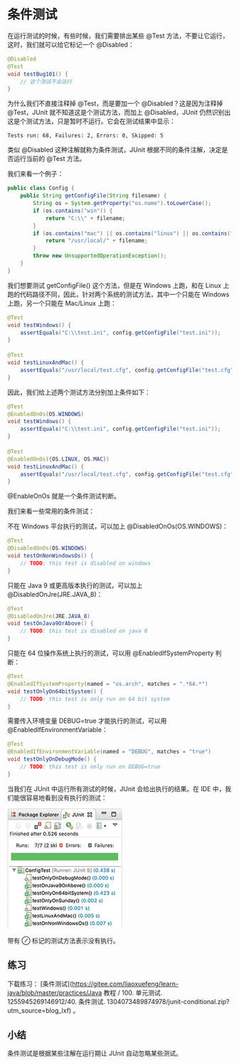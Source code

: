 # **条件测试**


在运行测试的时候，有些时候，我们需要排出某些 @Test 方法，不要让它运行，这时，我们就可以给它标记一个 @Disabled：

```java
@Disabled
@Test
void testBug101() {
    // 这个测试不会运行
}
```

为什么我们不直接注释掉 @Test，而是要加一个 @Disabled？这是因为注释掉 @Test，JUnit 就不知道这是个测试方法，而加上 @Disabled，JUnit 仍然识别出这是个测试方法，只是暂时不运行。它会在测试结果中显示：

```
Tests run: 68, Failures: 2, Errors: 0, Skipped: 5
```

类似 @Disabled 这种注解就称为条件测试，JUnit 根据不同的条件注解，决定是否运行当前的 @Test 方法。

我们来看一个例子：

```java
public class Config {
    public String getConfigFile(String filename) {
        String os = System.getProperty("os.name").toLowerCase();
        if (os.contains("win")) {
            return "C:\\" + filename;
        }
        if (os.contains("mac") || os.contains("linux") || os.contains("unix")) {
            return "/usr/local/" + filename;
        }
        throw new UnsupportedOperationException();
    }
}
```

我们想要测试 getConfigFile() 这个方法，但是在 Windows 上跑，和在 Linux 上跑的代码路径不同，因此，针对两个系统的测试方法，其中一个只能在 Windows 上跑，另一个只能在 Mac/Linux 上跑：

```java
@Test
void testWindows() {
    assertEquals("C:\\test.ini", config.getConfigFile("test.ini"));
}

@Test
void testLinuxAndMac() {
    assertEquals("/usr/local/test.cfg", config.getConfigFile("test.cfg"));
}
```

因此，我们给上述两个测试方法分别加上条件如下：

```java
@Test
@EnabledOnOs(OS.WINDOWS)
void testWindows() {
    assertEquals("C:\\test.ini", config.getConfigFile("test.ini"));
}

@Test
@EnabledOnOs({OS.LINUX, OS.MAC})
void testLinuxAndMac() {
    assertEquals("/usr/local/test.cfg", config.getConfigFile("test.cfg"));
}
```

@EnableOnOs 就是一个条件测试判断。

我们来看一些常用的条件测试：

不在 Windows 平台执行的测试，可以加上 @DisabledOnOs(OS.WINDOWS)：

```java
@Test
@DisabledOnOs(OS.WINDOWS)
void testOnNonWindowsOs() {
    // TODO: this test is disabled on windows
}
```

只能在 Java 9 或更高版本执行的测试，可以加上 @DisabledOnJre(JRE.JAVA_8)：

```java
@Test
@DisabledOnJre(JRE.JAVA_8)
void testOnJava9OrAbove() {
    // TODO: this test is disabled on java 8
}
```

只能在 64 位操作系统上执行的测试，可以用 @EnabledIfSystemProperty 判断：

```java
@Test
@EnabledIfSystemProperty(named = "os.arch", matches = ".*64.*")
void testOnlyOn64bitSystem() {
    // TODO: this test is only run on 64 bit system
}
```


需要传入环境变量 DEBUG=true 才能执行的测试，可以用 @EnabledIfEnvironmentVariable：

```java
@Test
@EnabledIfEnvironmentVariable(named = "DEBUG", matches = "true")
void testOnlyOnDebugMode() {
    // TODO: this test is only run on DEBUG=true
}
```


当我们在 JUnit 中运行所有测试的时候，JUnit 会给出执行的结果。在 IDE 中，我们能很容易地看到没有执行的测试：

![20221124101545](assets/20221124101545.png)

带有 ⊘ 标记的测试方法表示没有执行。


## 练习

下载练习： [条件测试](https://gitee.com/liaoxuefeng/learn-java/blob/master/practices/Java 教程 / 100. 单元测试. 1255945269146912/40. 条件测试. 1304073489874978/junit-conditional.zip?utm_source=blog_lxf) 。


## 小结

条件测试是根据某些注解在运行期让 JUnit 自动忽略某些测试。

